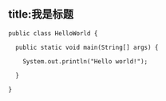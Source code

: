 
## title:我是标题

```
public class HelloWorld {

  public static void main(String[] args) {
  
    System.out.println("Hello world!");
    
  }

}
```
